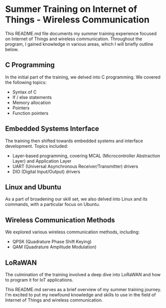 # Summer Training on Internet of Things - Wireless Communication

This README.md file documents my summer training experience focused on Internet of Things and wireless communication. Throughout the program, I gained knowledge in various areas, which I will briefly outline below.

## C Programming
In the initial part of the training, we delved into C programming. We covered the following topics:
- Syntax of C
- If / else statements
- Memory allocation
- Pointers
- Function pointers

## Embedded Systems Interface
The training then shifted towards embedded systems and interface development. Topics included:
- Layer-based programming, covering MCAL (Microcontroller Abstraction Layer) and Application Layer
- UART (Universal Asynchronous Receiver/Transmitter) drivers
- DIO (Digital Input/Output) drivers

## Linux and Ubuntu
As a part of broadening our skill set, we also delved into Linux and its commands, with a particular focus on Ubuntu.

## Wireless Communication Methods
We explored various wireless communication methods, including:
- QPSK (Quadrature Phase Shift Keying)
- QAM (Quadrature Amplitude Modulation)

## LoRaWAN
The culmination of the training involved a deep dive into LoRaWAN and how to program it for IoT applications.

This README.md serves as a brief overview of my summer training journey. I'm excited to put my newfound knowledge and skills to use in the field of Internet of Things and wireless communication.